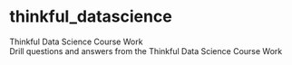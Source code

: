 # thinkful_datascience
Thinkful Data Science Course Work  
Drill questions and answers from the Thinkful Data Science Course Work

